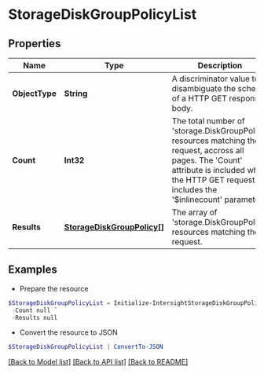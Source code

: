# StorageDiskGroupPolicyList
## Properties

Name | Type | Description | Notes
------------ | ------------- | ------------- | -------------
**ObjectType** | **String** | A discriminator value to disambiguate the schema of a HTTP GET response body. | 
**Count** | **Int32** | The total number of &#39;storage.DiskGroupPolicy&#39; resources matching the request, accross all pages. The &#39;Count&#39; attribute is included when the HTTP GET request includes the &#39;$inlinecount&#39; parameter. | [optional] 
**Results** | [**StorageDiskGroupPolicy[]**](StorageDiskGroupPolicy.md) | The array of &#39;storage.DiskGroupPolicy&#39; resources matching the request. | [optional] 

## Examples

- Prepare the resource
```powershell
$StorageDiskGroupPolicyList = Initialize-IntersightStorageDiskGroupPolicyList  -ObjectType null `
 -Count null `
 -Results null
```

- Convert the resource to JSON
```powershell
$StorageDiskGroupPolicyList | ConvertTo-JSON
```

[[Back to Model list]](../README.md#documentation-for-models) [[Back to API list]](../README.md#documentation-for-api-endpoints) [[Back to README]](../README.md)


